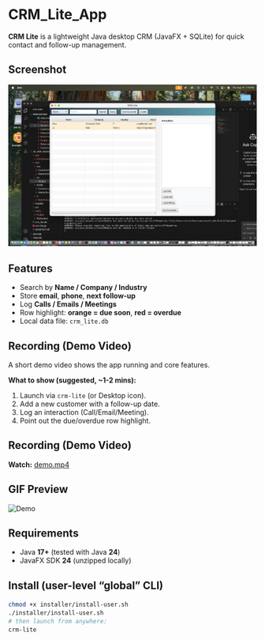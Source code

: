 # CRM_Lite_App

**CRM Lite** is a lightweight Java desktop CRM (JavaFX + SQLite) for quick contact and follow-up management.

## Screenshot
![CRM Lite running](screenshots/screenshot.png)

## Features
- Search by **Name / Company / Industry**
- Store **email**, **phone**, **next follow-up**
- Log **Calls / Emails / Meetings**
- Row highlight: **orange = due soon**, **red = overdue**
- Local data file: `crm_lite.db`

## Recording (Demo Video)

A short demo video shows the app running and core features.

**What to show (suggested, ~1-2 mins):**
1) Launch via `crm-lite` (or Desktop icon).
2) Add a new customer with a follow-up date.
3) Log an interaction (Call/Email/Meeting).
4) Point out the due/overdue row highlight.

## Recording (Demo Video)
**Watch:** [demo.mp4](media/demo.mp4)

## GIF Preview
![Demo](media/demo.gif)

## Requirements
- Java **17+** (tested with Java **24**)
- JavaFX SDK **24** (unzipped locally)

## Install (user-level “global” CLI)
```bash
chmod +x installer/install-user.sh
./installer/install-user.sh
# then launch from anywhere:
crm-lite
